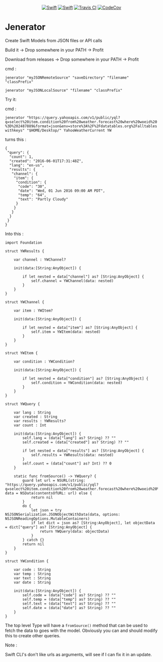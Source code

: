<p align="center">
    <a href="https://swift.org"><img src="https://img.shields.io/badge/Swift-2.3-brightgreen.svg?style=flat" alt="Swift" /></a>
    <a href="https://swift.org"><img src="https://img.shields.io/badge/Swift-3.0-brightgreen.svg?style=flat" alt="Swift" /></a>
    <a href="https://travis-ci.org/romainmenke/Jenerator"><img src="https://travis-ci.org/romainmenke/Jenerator.svg?branch=master" alt="Travis CI" /></a>
    <a href="https://codecov.io/gh/romainmenke/Jenerator"><img src="https://codecov.io/gh/romainmenke/Jenerator/branch/master/graph/badge.svg" alt="CodeCov" /></a>
</p>

# Jenerator
Create Swift Models from JSON files or API calls


Build it -> Drop somewhere in your PATH -> Profit

Download from releases -> Drop somewhere in your PATH -> Profit

cmd : 

`jenerator "myJSONRemoteSource" "saveDirectory" "filename" "classPrefix"`

`jenerator "myJSONLocalSource" "filename" "classPrefix"`

Try it:

cmd : 

`jenerator "https://query.yahooapis.com/v1/public/yql?q=select%20item.condition%20from%20weather.forecast%20where%20woeid%20%3D%202487889&format=json&env=store%3A%2F%2Fdatatables.org%2Falltableswithkeys" "$HOME/Desktop/" YahooWeatherCurrent YW`

turns this :

```
{
 "query": {
  "count": 1,
  "created": "2016-06-01T17:31:48Z",
  "lang": "en-us",
  "results": {
   "channel": {
    "item": {
     "condition": {
      "code": "30",
      "date": "Wed, 01 Jun 2016 09:00 AM PDT",
      "temp": "64",
      "text": "Partly Cloudy"
     }
    }
   }
  }
 }
}
```

Into this : 


```
import Foundation

struct YWResults {

    var channel : YWChannel?

    init(data:[String:AnyObject]) {

        if let nested = data["channel"] as? [String:AnyObject] {
            self.channel = YWChannel(data: nested)
        }
    }
}

struct YWChannel {

    var item : YWItem?

    init(data:[String:AnyObject]) {

        if let nested = data["item"] as? [String:AnyObject] {
            self.item = YWItem(data: nested)
        }
    }
}

struct YWItem {

    var condition : YWCondition?

    init(data:[String:AnyObject]) {

        if let nested = data["condition"] as? [String:AnyObject] {
            self.condition = YWCondition(data: nested)
        }
    }
}

struct YWQuery {

    var lang : String
    var created : String
    var results : YWResults?
    var count : Int

    init(data:[String:AnyObject]) {
        self.lang = (data["lang"] as? String) ?? ""
        self.created = (data["created"] as? String) ?? ""

        if let nested = data["results"] as? [String:AnyObject] {
            self.results = YWResults(data: nested)
        }
        self.count = (data["count"] as? Int) ?? 0
    }

    static func fromSource() -> YWQuery? {
        guard let url = NSURL(string: "https://query.yahooapis.com/v1/public/yql?q=select%20item.condition%20from%20weather.forecast%20where%20woeid%20%3D%202487889&format=json&env=store%3A%2F%2Fdatatables.org%2Falltableswithkeys"), data = NSData(contentsOfURL: url) else {
            return nil
        }
        do {
            let json = try NSJSONSerialization.JSONObjectWithData(data, options: NSJSONReadingOptions.MutableContainers)
            if let dict = json as? [String:AnyObject], let objectData = dict["query"] as? [String:AnyObject] {
                return YWQuery(data: objectData)
            }
        } catch {}
        return nil
    }
}

struct YWCondition {

    var code : String
    var temp : String
    var text : String
    var date : String

    init(data:[String:AnyObject]) {
        self.code = (data["code"] as? String) ?? ""
        self.temp = (data["temp"] as? String) ?? ""
        self.text = (data["text"] as? String) ?? ""
        self.date = (data["date"] as? String) ?? ""
    }
}
```

The top level Type will have a `fromSource()` method that can be used to fetch the data to goes with the model. Obviously you can and should modify this to create other queries.


Note :

Swift CLI's don't like urls as arguments, will see if I can fix it in an update.
